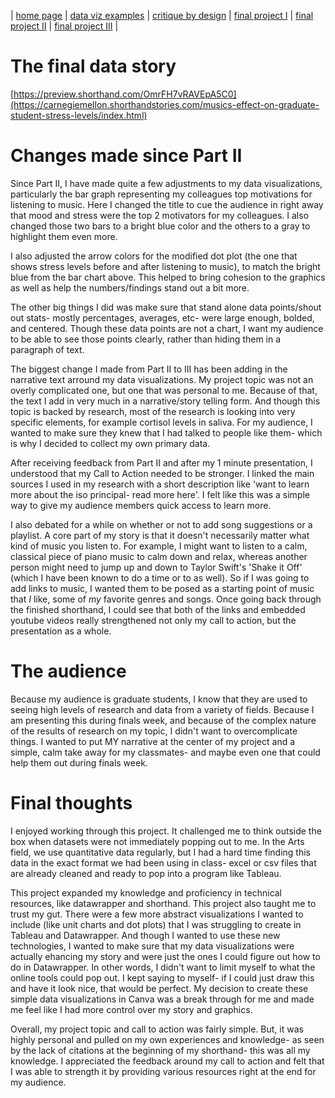 | [home page](README.md) | [data viz examples](dataviz-examples.md) | [critique by design](critique-by-design.md) | [final project I](final-project-part-one.md) | [final project II](final-project-part-two.md) | [final project III](final-project-part-three.md) |

# The final data story
[https://preview.shorthand.com/OmrFH7vRAVEpA5C0](https://carnegiemellon.shorthandstories.com/musics-effect-on-graduate-student-stress-levels/index.html)



# Changes made since Part II
Since Part II, I have made quite a few adjustments to my data visualizations, particularly the bar graph representing my colleagues top motivations for listening to music. Here I changed the title to cue the audience in right away that mood and stress were the top 2 motivators for my colleagues. I also changed those two bars to a bright blue color and the others to a gray to highlight them even more.

I also adjusted the arrow colors for the modified dot plot (the one that shows stress levels before and after listening to music), to match the bright blue from the bar chart above. This helped to bring cohesion to the graphics as well as help the numbers/findings stand out a bit more.

The other big things I did was make sure that stand alone data points/shout out stats- mostly percentages, averages, etc- were large enough, bolded, and centered. Though these data points are not a chart, I want my audience to be able to see those points clearly, rather than hiding them in a paragraph of text.

The biggest change I made from Part II to III has been adding in the narrative text arround my data visualizations. My project topic was not an overly complicated one, but one that was personal to me. Because of that, the text I add in very much in a narrative/story telling form. And though this topic is backed by research, most of the research is looking into very specific elements, for example cortisol levels in saliva. For my audience, I wanted to make sure they knew that I had talked to people like them- which is why I decided to collect my own primary data. 

After receiving feedback from Part II and after my 1 minute presentation, I understood that my Call to Action needed to be stronger. I linked the main sources I used in my research with a short description like 'want to learn more about the iso principal- read more here'. I felt like this was a simple way to give my audience members quick access to learn more.

I also debated for a while on whether or not to add song suggestions or a playlist. A core part of my story is that it doesn't necessarily matter what kind of music you listen to. For example, I might want to listen to a calm, classical piece of piano music to calm down and relax, whereas another person might need to jump up and down to Taylor Swift's 'Shake it Off' (which I have been known to do a time or to as well). So if I was going to add links to music, I wanted them to be posed as a starting point of music that *I* like, some of *my* favorite genres and songs. Once going back through the finished shorthand, I could see that both of the links and embedded youtube videos really strengthened not only my call to action, but the presentation as a whole. 



# The audience
Because my audience is graduate students, I know that they are used to seeing high levels of research and data from a variety of fields. Because I am presenting this during finals week, and because of the complex nature of the results of research on my topic, I didn't want to overcomplicate things. I wanted to put MY narrative at the center of my project and a simple, calm take away for my classmates- and maybe even one that could help them out during finals week.



# Final thoughts
I enjoyed working through this project. It challenged me to think outside the box when datasets were not immediately popping out to me. In the Arts field, we use quantitative data regularly, but I had a hard time finding this data in the exact format we had been using in class- excel or csv files that are already cleaned and ready to pop into a program like Tableau.

This project expanded my knowledge and proficiency in technical resources, like datawrapper and shorthand. This project also taught me to trust my gut. There were a few more abstract visualizations I wanted to include (like unit charts and dot plots) that I was struggling to create in Tableau and Datawrapper. And though I wanted to use these new technologies, I wanted to make sure that my data visualizations were actually ehancing my story and were just the ones I could figure out how to do in Datawrapper. In other words, I didn't want to limit myself to what the online tools could pop out. I kept saying to myself- if I could just draw this and have it look nice, that would be perfect. My decision to create these simple data visualizations in Canva was a break through for me and made me feel like I had more control over my story and graphics. 

Overall, my project topic and call to action was fairly simple. But, it was highly personal and pulled on my own experiences and knowledge- as seen by the lack of citations at the beginning of my shorthand- this was all my knowledge. I appreciated the feedback around my call to action and felt that I was able to strength it by providing various resources right at the end for my audience. 

